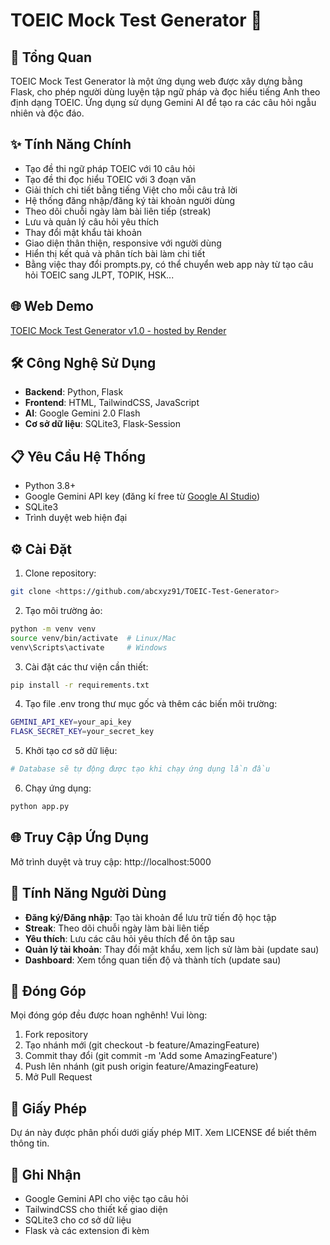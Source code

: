 # TOEIC Mock Test Generator 📝

## 📌 Tổng Quan
TOEIC Mock Test Generator là một ứng dụng web được xây dựng bằng Flask, cho phép người dùng luyện tập ngữ pháp và đọc hiểu tiếng Anh theo định dạng TOEIC. Ứng dụng sử dụng Gemini AI để tạo ra các câu hỏi ngẫu nhiên và độc đáo.

## ✨ Tính Năng Chính
- Tạo đề thi ngữ pháp TOEIC với 10 câu hỏi
- Tạo đề thi đọc hiểu TOEIC với 3 đoạn văn
- Giải thích chi tiết bằng tiếng Việt cho mỗi câu trả lời
- Hệ thống đăng nhập/đăng ký tài khoản người dùng
- Theo dõi chuỗi ngày làm bài liên tiếp (streak)
- Lưu và quản lý câu hỏi yêu thích
- Thay đổi mật khẩu tài khoản
- Giao diện thân thiện, responsive với người dùng
- Hiển thị kết quả và phân tích bài làm chi tiết
- Bằng việc thay đổi prompts.py, có thể chuyển web app này từ tạo câu hỏi TOEIC sang JLPT, TOPIK, HSK...

## 🌐 Web Demo
[TOEIC Mock Test Generator v1.0 - hosted by Render](https://toeic-test-generator.onrender.com/)

## 🛠 Công Nghệ Sử Dụng
- **Backend**: Python, Flask
- **Frontend**: HTML, TailwindCSS, JavaScript
- **AI**: Google Gemini 2.0 Flash
- **Cơ sở dữ liệu**: SQLite3, Flask-Session

## 📋 Yêu Cầu Hệ Thống
- Python 3.8+
- Google Gemini API key (đăng kí free từ [Google AI Studio](https://aistudio.google.com/apikey))
- SQLite3
- Trình duyệt web hiện đại

## ⚙️ Cài Đặt
1. Clone repository:
```bash
git clone <https://github.com/abcxyz91/TOEIC-Test-Generator>
```

2. Tạo môi trường ảo:
```bash
python -m venv venv
source venv/bin/activate  # Linux/Mac
venv\Scripts\activate     # Windows
```

3. Cài đặt các thư viện cần thiết:
```bash
pip install -r requirements.txt
```

4. Tạo file .env trong thư mục gốc và thêm các biến môi trường:
```bash
GEMINI_API_KEY=your_api_key
FLASK_SECRET_KEY=your_secret_key
```

5. Khởi tạo cơ sở dữ liệu:
```bash
# Database sẽ tự động được tạo khi chạy ứng dụng lần đầu
```

6. Chạy ứng dụng:
```bash
python app.py
```

## 🌐 Truy Cập Ứng Dụng
Mở trình duyệt và truy cập: http://localhost:5000

## 🚀 Tính Năng Người Dùng
- **Đăng ký/Đăng nhập**: Tạo tài khoản để lưu trữ tiến độ học tập
- **Streak**: Theo dõi chuỗi ngày làm bài liên tiếp
- **Yêu thích**: Lưu các câu hỏi yêu thích để ôn tập sau
- **Quản lý tài khoản**: Thay đổi mật khẩu, xem lịch sử làm bài (update sau)
- **Dashboard**: Xem tổng quan tiến độ và thành tích (update sau)

## 👥 Đóng Góp
Mọi đóng góp đều được hoan nghênh! Vui lòng:

1. Fork repository
2. Tạo nhánh mới (git checkout -b feature/AmazingFeature)
3. Commit thay đổi (git commit -m 'Add some AmazingFeature')
4. Push lên nhánh (git push origin feature/AmazingFeature)
5. Mở Pull Request

## 📄 Giấy Phép
Dự án này được phân phối dưới giấy phép MIT. Xem LICENSE để biết thêm thông tin.

## 🙏 Ghi Nhận
- Google Gemini API cho việc tạo câu hỏi
- TailwindCSS cho thiết kế giao diện
- SQLite3 cho cơ sở dữ liệu
- Flask và các extension đi kèm